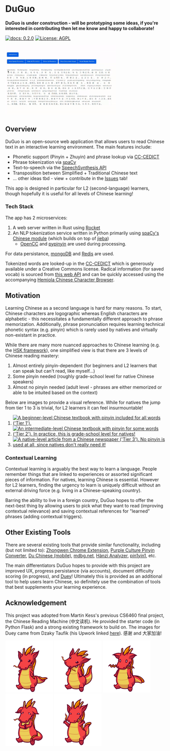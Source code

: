 # DuGuo
**DuGuo is under construction - will be prototyping some ideas, if you're interested in contributing then let me know and happy to collaborate!**

[![docs: 0.2.0](https://img.shields.io/badge/Docs-0.2.0-blue)](https://duguo.app/static/doc/duguo/index.html)
[![License: AGPL](https://img.shields.io/badge/License-AGPL-yellow.svg)](https://www.gnu.org/licenses/agpl-3.0.en.html)

[<img src="app/static/img/demo.gif" alt="DuGuo demo gif" width="350">](app/static/img/demo.gif)

## Overview
DuGuo is an open-source web application that allows users to read Chinese text in an interactive learning environment. The main features include:
- Phonetic support (Pinyin + Zhuyin) and phrase lookup via [CC-CEDICT](https://cc-cedict.org/wiki/)
- Phrase tokenization via [spaCy](https://spacy.io/)
- Text-to-speech via the [SpeechSynthesis API](https://developer.mozilla.org/en-US/docs/Web/API/SpeechSynthesis)
- Transposition between Simplified + Traditional Chinese text
- ... other ideas tbd - view + contribute in the [Issues](https://github.com/ericpan64/DuGuo-Chinese-Reading-App/issues) tab!

This app is designed in particular for L2 (second-language) learners, though hopefully it is useful for all levels of Chinese learning! 

### Tech Stack
The app has 2 microservices:
1. A web server written in Rust using [Rocket](https://rocket.rs/)
2. An NLP tokenization service written in Python primarily using [spaCy's Chinese module](https://spacy.io/models/zh) (which builds on top of [jieba](https://github.com/fxsjy/jieba))
    - [OpenCC](https://github.com/BYVoid/OpenCC) and [pypinyin](https://github.com/mozillazg/python-pinyin) are used during processing. 

For data persistance, [mongoDB](https://www.mongodb.com/) and [Redis](https://redis.io/) are used.

Tokenized words are looked-up in the [CC-CEDICT](https://cc-cedict.org/wiki/) which is generously available under a Creative Commons license. Radical information (for saved vocab) is sourced from [this web API](http://ccdb.hemiola.com/) and can be quickly accessed using the accompanying [Hemiola Chinese Character Browser](http://hanzi.hemiola.com/).

## Motivation
Learning Chinese as a second language is hard for many reasons. To start, Chinese characters are logographic whereas English characters are alphabetic - this necessitates a fundamentally different approach to phrase memorization. Additionally, phrase pronunciation requires learning technical phonetic syntax (e.g. pinyin) which is rarely used by natives and virtually non-existant in practice.

While there are many more nuanced approaches to Chinese learning (e.g. the [HSK framework](https://en.wikipedia.org/wiki/Hanyu_Shuiping_Kaoshi)), one simplified view is that there are 3 levels of Chinese reading mastery:
1. Almost entirely pinyin-dependent (for beginners and L2 learners that can speak but can't read, like myself...)
2. Some pinyin needed (roughly grade-school level for native Chinese speakers)
3. Almost no pinyin needed (adult level - phrases are either memorized or able to be intuited based on the context)

Below are images to provide a visual reference. While for natives the jump from tier 1 to 3 is trivial, for L2 learners it can feel insurmountable!

1. [<img src="design/images/textbook-beginner.jpg" alt="A beginner-level Chinese textbook with pinyin included for all words ('Tier 1')." width="350">](design/images/textbook-beginner.jpg)
2. [<img src="design/images/textbook-intermediate.jpg" alt="An intermediate-level Chinese textbook with pinyin for some words ('Tier 2'). In practice, this is grade-school level for natives!" width="350">](design/images/textbook-intermediate.jpg)
3. [<img src="design/images/newspaper-hard.jpg" alt="A native-level article from a Chinese newspaper ('Tier 3'). No pinyin is used at all, since natives don't really need it!" width="350">](design/images/newspaper-hard.jpg)

### Contextual Learning 
Contextual learning is arguably the best way to learn a language. People remember things that are linked to experiences or assorted significant pieces of information. For natives, learning Chinese is essential. However for L2 learners, finding the urgency to learn is uniquely difficult without an external driving force (e.g. living in a Chinese-speaking country).

Barring the ability to live in a foreign country, DuGuo hopes to offer the next-best thing by allowing users to pick what they want to read (improving contextual relevance) and saving contextual references for "learned" phrases (adding contextual triggers).

## Other Existing Tools
There are several existing tools that provide similar functionality, including (but not limited to): [Zhongwen Chrome Extension](https://chrome.google.com/webstore/detail/zhongwen-chinese-english/kkmlkkjojmombglmlpbpapmhcaljjkde?hl=en), [Purple Culture Pinyin Converter](https://www.purpleculture.net/chinese-pinyin-converter/), [Du Chinese (mobile)](https://www.duchinese.net/), [mdbg.net](https://www.mdbg.net/chinese/dictionary), [Hànzì Analyzer](http://hemiola.com/), [pin1yin1](https://www.pin1yin1.com/), etc.

The main differentiators DuGuo hopes to provide with this project are improved UX, progress persistance (via accounts), document difficulty scoring (in progress), and [Duey](app/static/img/duey/duey_extra_happy.png)! Ultimately this is provided as an additional tool to help users learn Chinese, so definitely use the combination of tools that best supplements your learning experience.

## Acknowledgement

This project was adopted from Martin Kess's previous CS6460 final project, the Chinese Reading Machine (中文读机). He provided the starter code (in Python Flask) and a strong existing framework to build on. The images for Duey came from Dzaky Taufik (his Upwork linked [here](https://www.upwork.com/freelancers/~013f8e6de5a2a64421)). 感谢 and 大家加油!

[<img src="app/static/img/duey/duey_base_normal.png" alt="Duey!" width="150">](app/static/img/duey/duey_base_normal.png)
[<img src="app/static/img/duey/duey_base_confused.png" alt="Confused Duey?" width="150">](app/static/img/duey/duey_base_confused.png)
[<img src="app/static/img/duey/duey_base_surprised.png" alt="Surprised Duey" width="150">](app/static/img/duey/duey_base_surprised.png)
[<img src="app/static/img/duey/duey_base_worried.png" alt="Worried Duey :-(" width="150">](app/static/img/duey/duey_base_worried.png)
[<img src="app/static/img/duey/duey_base_happy.png" alt="Happy Duey!" width="150">](app/static/img/duey/duey_base_happy.png)